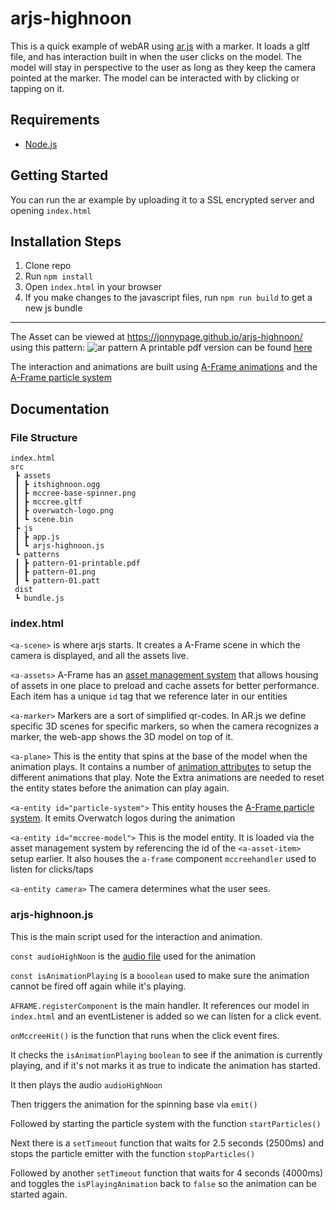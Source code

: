 # arjs-highnoon

This is a quick example of webAR using [ar.js](https://ar-js-org.github.io/AR.js/) with a marker. It loads a gltf file, and has interaction built in when the user clicks on the model. The model will stay in perspective to the user as long as they keep the camera pointed at the marker. The model can be interacted with by clicking or tapping on it.

## Requirements

- [Node.js](http://nodejs.org/)

## Getting Started

You can run the ar example by uploading it to a SSL encrypted server and opening `index.html`

## Installation Steps

1. Clone repo
2. Run `npm install`
3. Open `index.html` in your browser
4. If you make changes to the javascript files, run `npm run build` to get a new js bundle

---

The Asset can be viewed at https://jonnypage.github.io/arjs-highnoon/ using this pattern:
![ar pattern](https://jonnypage.github.io/arjs-highnoon/src/patterns/pattern-01.png)
A printable pdf version can be found [here](https://github.com/jonnypage/arjs-highnoon/blob/main/src/patterns/pattern-01-printable.pdf)

The interaction and animations are built using [A-Frame animations](https://github.com/aframevr/aframe) and the [A-Frame particle system](https://github.com/IdeaSpaceVR/aframe-particle-system-component)

## Documentation

### File Structure

    index.html
    src
     ┣ assets
     ┃ ┣ itshighnoon.ogg
     ┃ ┣ mccree-base-spinner.png
     ┃ ┣ mccree.gltf
     ┃ ┣ overwatch-logo.png
     ┃ ┗ scene.bin
     ┣ js
     ┃ ┣ app.js
     ┃ ┗ arjs-highnoon.js
     ┗ patterns
     ┃ ┣ pattern-01-printable.pdf
     ┃ ┣ pattern-01.png
     ┃ ┗ pattern-01.patt
     dist
     ┗ bundle.js

### index.html

`<a-scene>` is where arjs starts. It creates a A-Frame scene in which the camera is displayed, and all the assets live.

`<a-assets>` A-Frame has an [asset management system](https://aframe.io/docs/0.9.0/core/asset-management-system.html) that allows housing of assets in one place to preload and cache assets for better performance.
Each item has a unique `id` tag that we reference later in our entities

`<a-marker>` Markers are a sort of simplified qr-codes. In AR.js we define specific 3D scenes for specific markers, so when the camera recognizes a marker, the web-app shows the 3D model on top of it.

`<a-plane>` This is the entity that spins at the base of the model when the animation plays. It contains a number of [animation attributes](https://aframe.io/docs/0.9.0/components/animation.html) to setup the different animations that play. Note the Extra animations are needed to reset the entity states before the animation can play again.

`<a-entity id="particle-system">` This entity houses the [A-Frame particle system](https://github.com/IdeaSpaceVR/aframe-particle-system-component). It emits Overwatch logos during the animation

`<a-entity id="mccree-model">` This is the model entity. It is loaded via the asset management system by referencing the id of the `<a-asset-item>` setup earlier. It also houses the `a-frame` component `mccreehandler` used to listen for clicks/taps

`<a-entity camera>` The camera determines what the user sees.

### arjs-highnoon.js

This is the main script used for the interaction and animation.

`const audioHighNoon` is the [audio file](https://www.w3schools.com/jsref/met_audio_play.asp) used for the animation

`const isAnimationPlaying` is a `booolean` used to make sure the animation cannot be fired off again while it's playing.

`AFRAME.registerComponent` is the main handler. It references our model in `index.html` and an eventListener is added so we can listen for a click event.

`onMccreeHit()` is the function that runs when the click event fires.

It checks the `isAnimationPlaying` `boolean` to see if the animation is currently playing, and if it's not marks it as true to indicate the animation has started.

It then plays the audio `audioHighNoon`

Then triggers the animation for the spinning base via `emit()`

Followed by starting the particle system with the function `startParticles()`

Next there is a `setTimeout` function that waits for 2.5 seconds (2500ms) and stops the particle emitter with the function `stopParticles()`

Followed by another `setTimeout` function that waits for 4 seconds (4000ms) and toggles the `isPlayingAnimation` back to `false` so the animation can be started again.
